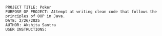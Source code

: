 	PROJECT TITLE: Poker
	PURPOSE OF PROJECT: Attempt at writing clean code that follows the principles of OOP in Java.
	DATE: 2/26/2025
	AUTHOR: Akshita Santra
	USER INSTRUCTIONS:
